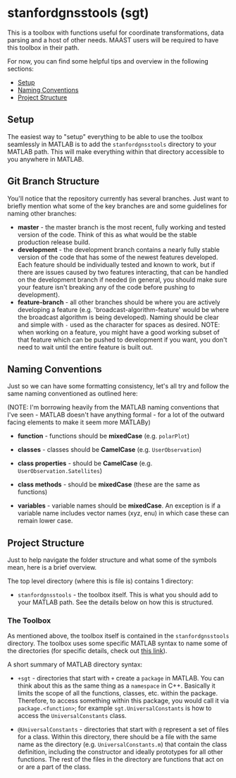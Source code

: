 # stanfordgnsstools (sgt)
This is a toolbox with functions useful for coordinate transformations, data parsing and a host of other needs. MAAST users will be required to have this toolbox in their path.

For now, you can find some helpful tips and overview in the following sections:

 - [Setup](#setup)
 - [Naming Conventions](#naming-conventions)
 - [Project Structure](#project-structure)


## Setup ##

The easiest way to "setup" everything to be able to use the toolbox seamlessly in MATLAB is to add the `stanfordgnsstools` directory to your MATLAB path.  This will make everything within that directory accessible to you anywhere in MATLAB.


## Git Branch Structure ##

You'll notice that the repository currently has several branches.  Just want to briefly mention what some of the key branches are and some guidelines for naming other branches:

 - **master** - the master branch is the most recent, fully working and tested version of the code.  Think of this as what would be the stable production release build.
 - **development** - the development branch contains a nearly fully stable version of the code that has some of the newest features developed.  Each feature should be individually tested and known to work, but if there are issues caused by two features interacting, that can be handled on the development branch if needed (in general, you should make sure your feature isn't breaking any of the code before pushing to development).
 - **feature-branch** - all other branches should be where you are actively developing a feature (e.g. 'broadcast-algorithm-feature' would be where the broadcast algorithm is being developed).  Naming should be clear and simple with `-` used as the character for spaces as desired.  NOTE: when working on a feature, you might have a good working subset of that feature which can be pushed to development if you want, you don't need to wait until the entire feature is built out.

## Naming Conventions ##

Just so we can have some formatting consistency, let's all try and follow the same naming conventioned as outlined here:

(NOTE: I'm borrowing heavily from the MATLAB naming conventions that I've seen - MATLAB doesn't have anything formal - for a lot of the outward facing elements to make it seem more MATLABy)

 - **function** - functions should be **mixedCase** (e.g. `polarPlot`)

 - **classes** - classes should be **CamelCase** (e.g. `UserObservation`)

 - **class properties** - should be **CamelCase** (e.g. `UserObservation.Satellites`)

 - **class methods** - should be **mixedCase** (these are the same as functions)

 - **variables** - variable names should be **mixedCase**. An exception is if a variable name includes vector names (xyz, enu) in which case these can remain lower case.


## Project Structure ##

Just to help navigate the folder structure and what some of the symbols mean, here is a brief overview.

The top level directory (where this is file is) contains 1 directory:

 - `stanfordgnsstools` - the toolbox itself.  This is what you should add to your MATLAB path.  See the details below on how this is structured.


### The Toolbox ###

As mentioned above, the toolbox itself is contained in the `stanfordgnsstools` directory.  The toolbox uses some specific MATLAB syntax to name some of the directories (for specific details, check out [this link](https://www.mathworks.com/help/matlab/matlab_oop/scoping-classes-with-packages.html)).

A short summary of MATLAB directory syntax:

 - `+sgt` - directories that start with `+` create a `package` in MATLAB.  You can think about this as the same thing as a `namespace` in C++.  Basically it limits the scope of all the functions, classes, etc. within the package.  Therefore, to access something within this package, you would call it via `package.<function>`; for example `sgt.UniversalConstants` is how to access the `UniversalConstants` class.

 - `@UniversalConstants` - directories that start with `@` represent a set of files for a class.  Within this directory, there should be a file with the same name as the directory (e.g. `UniversalConstants.m`) that contain the class definition, including the constructor and ideally prototypes for all other functions.  The rest of the files in the directory are functions that act on or are a part of the class.


